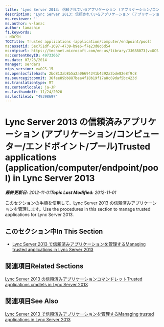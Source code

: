 ```yaml
---
title: 'Lync Server 2013: 信頼されているアプリケーション (アプリケーション/コンピューター/エンドポイント/プール)'
description: 'Lync Server 2013: 信頼されているアプリケーション (アプリケーション/コンピューター/エンドポイント/プール)。'
ms.reviewer: ''
ms.author: v-lanac
author: lanachin
f1.keywords:
- NOCSH
TOCTitle: Trusted applications (application/computer/endpoint/pool)
ms:assetid: 5ec751df-1697-4739-b9e6-f7e23d8c6d54
ms:mtpsurl: https://technet.microsoft.com/en-us/library/JJ688073(v=OCS.15)
ms:contentKeyID: 49733667
ms.date: 07/23/2014
manager: serdars
mtps_version: v=OCS.15
ms.openlocfilehash: 2bd813ab8b5a2a06694341b4392a2bde82e8f9c8
ms.sourcegitcommit: 36fee89bb887bea4f18b19f17a8c69daf5bc423d
ms.translationtype: MT
ms.contentlocale: ja-JP
ms.lasthandoff: 11/24/2020
ms.locfileid: "49398697"
---
```

# <a name="trusted-applications-applicationcomputerendpointpool-in-lync-server-2013"></a><span data-ttu-id="05f59-103">Lync Server 2013 の信頼済みアプリケーション (アプリケーション/コンピューター/エンドポイント/プール)</span><span class="sxs-lookup"><span data-stu-id="05f59-103">Trusted applications (application/computer/endpoint/pool) in Lync Server 2013</span></span>

<div data-xmlns="http://www.w3.org/1999/xhtml">

<div class="topic" data-xmlns="http://www.w3.org/1999/xhtml" data-msxsl="urn:schemas-microsoft-com:xslt" data-cs="https://msdn.microsoft.com/">

<div data-asp="https://msdn2.microsoft.com/asp">



</div>

<div id="mainSection">

<div id="mainBody"><span data-ttu-id="05f59-104">

<span> </span></span><span class="sxs-lookup"><span data-stu-id="05f59-104">

<span> </span></span></span>

<span data-ttu-id="05f59-105">_**最終更新日:** 2012-11-01_</span><span class="sxs-lookup"><span data-stu-id="05f59-105">_**Topic Last Modified:** 2012-11-01_</span></span>

<span data-ttu-id="05f59-106">このセクションの手順を使用して、Lync Server 2013 の信頼済みアプリケーションを管理します。</span><span class="sxs-lookup"><span data-stu-id="05f59-106">Use the procedures in this section to manage trusted applications for Lync Server 2013.</span></span>

<div>

## <a name="in-this-section"></a><span data-ttu-id="05f59-107">このセクション中</span><span class="sxs-lookup"><span data-stu-id="05f59-107">In This Section</span></span>

  - [<span data-ttu-id="05f59-108">Lync Server 2013 で信頼済みアプリケーションを管理する</span><span class="sxs-lookup"><span data-stu-id="05f59-108">Managing trusted applications in Lync Server 2013</span></span>](lync-server-2013-managing-trusted-applications.md)

</div>

<div>

## <a name="related-sections"></a><span data-ttu-id="05f59-109">関連項目</span><span class="sxs-lookup"><span data-stu-id="05f59-109">Related Sections</span></span>

[<span data-ttu-id="05f59-110">Lync Server 2013 の信頼済みアプリケーションコマンドレット</span><span class="sxs-lookup"><span data-stu-id="05f59-110">Trusted applications cmdlets in Lync Server 2013</span></span>](https://docs.microsoft.com/powershell/module/skype/?view=skype-ps)

</div>

<div>

## <a name="see-also"></a><span data-ttu-id="05f59-111">関連項目</span><span class="sxs-lookup"><span data-stu-id="05f59-111">See Also</span></span>


[<span data-ttu-id="05f59-112">Lync Server 2013 で信頼済みアプリケーションを管理する</span><span class="sxs-lookup"><span data-stu-id="05f59-112">Managing trusted applications in Lync Server 2013</span></span>](lync-server-2013-managing-trusted-applications.md)  
  

<span data-ttu-id="05f59-113"></div>

</div>

<span> </span>

</div>

</div>

</span><span class="sxs-lookup"><span data-stu-id="05f59-113"></div>

</div>

<span> </span>

</div>

</div>

</span></span></div>

